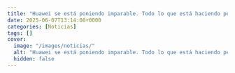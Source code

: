 ```yaml
---
title: "Huawei se está poniendo imparable. Todo lo que está haciendo persigue batir a NVIDIA en IA tanto en China como más allá"
date: 2025-06-07T13:14:08+0000
categories: [Noticias]
tags: []
cover:
  image: "/images/noticias/"
  alt: "Huawei se está poniendo imparable. Todo lo que está haciendo persigue batir a NVIDIA en IA tanto en China como más allá"
  hidden: false
---
```



